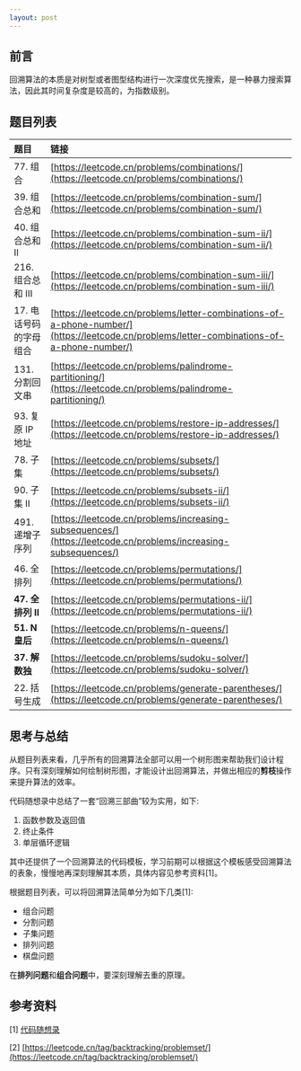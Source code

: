 ```yaml
---
layout: post 
---
```


## 前言

回溯算法的本质是对树型或者图型结构进行一次深度优先搜索，是一种暴力搜索算法，因此其时间复杂度是较高的，为指数级别。

## 题目列表

| 题目 | 链接 | 
|:-----|:-----|
| 77. 组合 | [https://leetcode.cn/problems/combinations/](https://leetcode.cn/problems/combinations/) |
| 39. 组合总和 | [https://leetcode.cn/problems/combination-sum/](https://leetcode.cn/problems/combination-sum/) |
| 40. 组合总和 II | [https://leetcode.cn/problems/combination-sum-ii/](https://leetcode.cn/problems/combination-sum-ii/) |
| 216. 组合总和 III | [https://leetcode.cn/problems/combination-sum-iii/](https://leetcode.cn/problems/combination-sum-iii/) |
| 17. 电话号码的字母组合 | [https://leetcode.cn/problems/letter-combinations-of-a-phone-number/](https://leetcode.cn/problems/letter-combinations-of-a-phone-number/) |
| 131. 分割回文串 | [https://leetcode.cn/problems/palindrome-partitioning/](https://leetcode.cn/problems/palindrome-partitioning/) |
| 93. 复原 IP 地址 | [https://leetcode.cn/problems/restore-ip-addresses/](https://leetcode.cn/problems/restore-ip-addresses/) |
| 78. 子集 | [https://leetcode.cn/problems/subsets/](https://leetcode.cn/problems/subsets/) |
| 90. 子集 II | [https://leetcode.cn/problems/subsets-ii/](https://leetcode.cn/problems/subsets-ii/) |
| 491. 递增子序列 | [https://leetcode.cn/problems/increasing-subsequences/](https://leetcode.cn/problems/increasing-subsequences/) |
| 46. 全排列 | [https://leetcode.cn/problems/permutations/](https://leetcode.cn/problems/permutations/) |
| **47. 全排列 II** | [https://leetcode.cn/problems/permutations-ii/](https://leetcode.cn/problems/permutations-ii/) |
| **51. N 皇后** | [https://leetcode.cn/problems/n-queens/](https://leetcode.cn/problems/n-queens/) |
| **37. 解数独** | [https://leetcode.cn/problems/sudoku-solver/](https://leetcode.cn/problems/sudoku-solver/) |
| 22. 括号生成 | [https://leetcode.cn/problems/generate-parentheses/](https://leetcode.cn/problems/generate-parentheses/) |

## 思考与总结

从题目列表来看，几乎所有的回溯算法全部可以用一个树形图来帮助我们设计程序。只有深刻理解如何绘制树形图，才能设计出回溯算法，并做出相应的**剪枝**操作来提升算法的效率。

代码随想录中总结了一套“回溯三部曲”较为实用，如下:

1. 函数参数及返回值
2. 终止条件
3. 单层循环逻辑

其中还提供了一个回溯算法的代码模板，学习前期可以根据这个模板感受回溯算法的表象，慢慢地再深刻理解其本质，具体内容见参考资料[1]。

根据题目列表，可以将回溯算法简单分为如下几类[1]:

- 组合问题
- 分割问题
- 子集问题
- 排列问题
- 棋盘问题

在**排列问题**和**组合问题**中，要深刻理解去重的原理。


## 参考资料

[1] [代码随想录](https://programmercarl.com/)

[2] [https://leetcode.cn/tag/backtracking/problemset/](https://leetcode.cn/tag/backtracking/problemset/)

